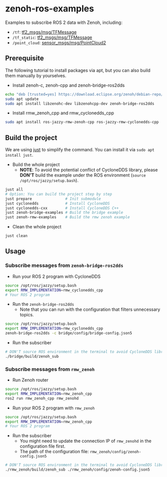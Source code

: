 # zenoh-ros-examples

Examples to subscribe ROS 2 data with Zenoh, including:

* `/tf`: [tf2_msgs/msg/TFMessage](https://github.com/ros2/geometry2/blob/rolling/tf2_msgs/msg/TFMessage.msg)
* `/tf_static`: [tf2_msgs/msg/TFMessage](https://github.com/ros2/geometry2/blob/rolling/tf2_msgs/msg/TFMessage.msg)
* `/point_cloud`: [sensor_msgs/msg/PointCloud2](https://github.com/ros2/common_interfaces/blob/rolling/sensor_msgs/msg/PointCloud2.msg)

## Prerequisite

The following tutorial to install packages via apt, but you can also build them manually by yourselves.

* Install zenoh-c, zenoh-cpp and zenoh-bridge-ros2dds

```bash
echo "deb [trusted=yes] https://download.eclipse.org/zenoh/debian-repo/ /" | sudo tee -a /etc/apt/sources.list > /dev/null
sudo apt update
sudo apt install libzenohc-dev libzenohcpp-dev zenoh-bridge-ros2dds
```

* Install rmw_zenoh_cpp and rmw_cyclonedds_cpp

```bash
sudo apt install ros-jazzy-rmw-zenoh-cpp ros-jazzy-rmw-cyclonedds-cpp
```

## Build the project

We are using [just](https://github.com/casey/just) to simplify the command.
You can install it via `sudo apt install just`.

* Build the whole project
  * **NOTE**: To avoid the potential conflict of CycloneDDS library, please **DON'T** build the example under the ROS environment (`source /opt/ros/jazzy/setup.bash`).

```bash
just all
# Option: You can build the project step by step
just prepare               # Init submodule
just cyclonedds            # Install CycloneDDS
just cyclonedds-cxx        # Install CycloneDDS C++
just zenoh-bridge-examples # Build the bridge example
just zenoh-rmw-examples    # Build the rmw zenoh example
```

* Clean the whole project

```bash
just clean
```

## Usage

### Subscribe messages from `zenoh-bridge-ros2dds`

* Run your ROS 2 program with CycloneDDS

```bash
source /opt/ros/jazzy/setup.bash
export RMW_IMPLEMENTATION=rmw_cyclonedds_cpp
# Your ROS 2 program
```

* Run the `zenoh-bridge-ros2dds`
  * Note that you can run with the configuration that filters unnecessary topics.

```bash
source /opt/ros/jazzy/setup.bash
export RMW_IMPLEMENTATION=rmw_cyclonedds_cpp
zenoh-bridge-ros2dds -c bridge/config/bridge-config.json5
```

* Run the subscriber

```bash
# DON'T source ROS environment in the terminal to avoid CycloneDDS library conflict
./bridge/build/zenoh_sub
```

### Subscribe messages from `rmw_zenoh`

* Run Zenoh router

```bash
source /opt/ros/jazzy/setup.bash
export RMW_IMPLEMENTATION=rmw_zenoh_cpp
ros2 run rmw_zenoh_cpp rmw_zenohd
```

* Run your ROS 2 program with `rmw_zenoh`

```bash
source /opt/ros/jazzy/setup.bash
export RMW_IMPLEMENTATION=rmw_zenoh_cpp
# Your ROS 2 program
```

* Run the subscriber
  * You might need to update the connection IP of `rmw_zenohd` in the configuration file first.
  * The path of the configuration file: `rmw_zenoh/config/zenoh-config.json5`

```bash
# DON'T source ROS environment in the terminal to avoid CycloneDDS library conflict
./rmw_zenoh/build/zenoh_sub ./rmw_zenoh/config/zenoh-config.json5
```
